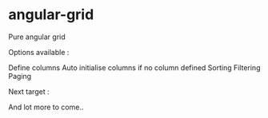 # angular-grid 

Pure angular grid

Options available : 

Define columns
Auto initialise columns if no column defined
Sorting
Filtering
Paging

Next target : 

And lot more to come..
